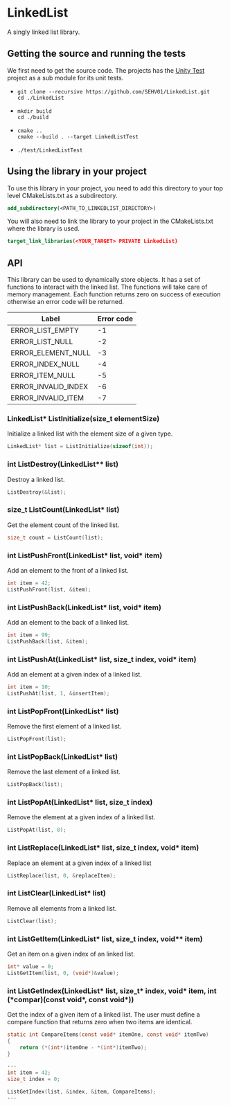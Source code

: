 # LinkedList

A singly linked list library.

## Getting the source and running the tests

We first need to get the source code. The projects has the [Unity Test](https://github.com/ThrowTheSwitch/Unity) project as a sub module for its unit tests.
-	```
	git clone --recursive https://github.com/SEHV01/LinkedList.git
	cd ./LinkedList
	```
-	```
	mkdir build
	cd ./build
	```
-	```
	cmake ..
	cmake --build . --target LinkedListTest
	```
-	```
	./test/LinkedListTest
	```

## Using the library in your project
To use this library in your project, you need to add this directory to your top level CMakeLists.txt as a subdirectory.
```Cmake
add_subdirectory(<PATH_TO_LINKEDLIST_DIRECTORY>)
```
You will also need to link the library to your project in the CMakeLists.txt where the library is used. 
```CMake
target_link_libraries(<YOUR_TARGET> PRIVATE LinkedList)
```

## API
This library can be used to dynamically store objects. It has a set of functions to interact with the linked list. The functions will take care of memory management. Each function returns zero on success of execution otherwise an error code will be returned.

| Label               	| Error code 	|
|---------------------	|------------	|
| ERROR_LIST_EMPTY    	| -1         	|
| ERROR_LIST_NULL     	| -2         	|
| ERROR_ELEMENT_NULL  	| -3         	|
| ERROR_INDEX_NULL    	| -4         	|
| ERROR_ITEM_NULL     	| -5         	|
| ERROR_INVALID_INDEX 	| -6         	|
| ERROR_INVALID_ITEM  	| -7         	|

### LinkedList* ListInitialize(size_t elementSize)
Initialize a linked list with the element size of a given type.
```c
LinkedList* list = ListInitialize(sizeof(int));
```

### int ListDestroy(LinkedList** list)
Destroy a linked list.
```c
ListDestroy(&list);
```

### size_t ListCount(LinkedList* list)
Get the element count of the linked list.
```c
size_t count = ListCount(list);
```

### int ListPushFront(LinkedList* list, void* item)
Add an element to the front of a linked list.
```c
int item = 42;
ListPushFront(list, &item);
```

### int ListPushBack(LinkedList* list, void* item)
Add an element to the back of a linked list.
```c
int item = 99;
ListPushBack(list, &item);
```

### int ListPushAt(LinkedList* list, size_t index, void* item)
Add an element at a given index of a linked list.
```c
int item = 10;
ListPushAt(list, 1, &insertItem);
```

### int ListPopFront(LinkedList* list)
Remove the first element of a linked list.
```c
ListPopFront(list);
```

### int ListPopBack(LinkedList* list)
Remove the last element of a linked list.
```c
ListPopBack(list);
```

### int ListPopAt(LinkedList* list, size_t index)
Remove the element at a given index of a linked list.
```c
ListPopAt(list, 8);
```

### int ListReplace(LinkedList* list, size_t index, void* item)
Replace an element at a given index of a linked list
```c
ListReplace(list, 0, &replaceItem);
```

### int ListClear(LinkedList* list)
Remove all elements from a linked list.
```c
ListClear(list);
```

### int ListGetItem(LinkedList* list, size_t index, void** item)
Get an item on a given index of an linked list.
```c
int* value = 0;
ListGetItem(list, 0, (void*)&value);
```

### int ListGetIndex(LinkedList* list, size_t* index, void* item, int (\*compar)(const void*, const void*))
Get the index of a given item of a linked list. The user must define a compare function that returns zero when two items are identical.
```c
static int CompareItems(const void* itemOne, const void* itemTwo)
{
	return (*(int*)itemOne - *(int*)itemTwo);
}

···
int item = 42;
size_t index = 0;

ListGetIndex(list, &index, &item, CompareItems);
···
```
